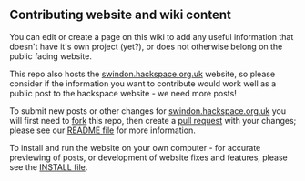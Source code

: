 ## Contributing website and wiki content

You can edit or create a page on this wiki to add any useful information that doesn't have it's own project (yet?), or does not otherwise belong on the public facing website.

[snhack organisation]: https://github.com/snhack

This repo also hosts the [swindon.hackspace.org.uk](http://swindon.hackspace.org.uk/) website, so please consider if the information you want to contribute would work well as a public post to the hackspace website - we need more posts!

To submit new posts or other changes for [swindon.hackspace.org.uk](http://swindon.hackspace.org.uk/) you will first need to [fork] this repo, then create a [pull request] with your changes; please see our [README file](https://github.com/snhack/snhack.github.com/blob/master/README.md) for more information.

[fork]: https://help.github.com/articles/fork-a-repo
[pull request]: https://help.github.com/articles/using-pull-requests

To install and run the website on your own computer - for accurate previewing of posts, or development of website fixes and features, please see the [INSTALL file](https://github.com/snhack/snhack.github.com/blob/master/INSTALL.md).